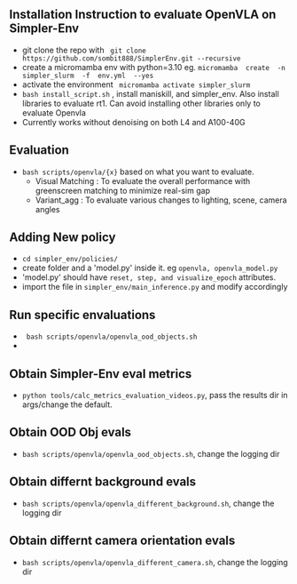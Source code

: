 ## Installation Instruction to evaluate OpenVLA on Simpler-Env 
- git clone the repo with ` git clone https://github.com/sombit888/SimplerEnv.git --recursive`
- create a micromamba env with python=3.10 eg.
 `micromamba  create  -n  simpler_slurm  -f  env.yml  --yes`   
- activate the environment 	` micromamba activate simpler_slurm`
- `bash install_script.sh` , install maniskill, and simpler_env. Also install libraries to evaluate rt1. Can avoid installing other libraries only to evaluate Openvla
- Currently works without denoising on both L4 and A100-40G
## Evaluation
- `bash scripts/openvla/{x}` based on what you want to evaluate. 
	- Visual Matching : To evaluate the overall performance with greenscreen matching to minimize real-sim gap
	- Variant_agg : To evaluate various changes to lighting, scene, camera angles 
## Adding New policy 
- `cd simpler_env/policies/` 
- create folder and a 'model.py' inside it. eg `openvla, openvla_model.py` 
- 'model.py' should have `reset, step, and visualize_epoch` attributes. 
- import the file in `simpler_env/main_inference.py` and modify accordingly
##  Run specific envaluations
- ` bash scripts/openvla/openvla_ood_objects.sh`
- 
<!-- TODOS to add additional scripts after rechecking -->

## Obtain Simpler-Env eval metrics
- `python tools/calc_metrics_evaluation_videos.py`, pass the results dir in args/change the default.

## Obtain OOD Obj evals
- `bash scripts/openvla/openvla_ood_objects.sh`, change the logging dir 

## Obtain differnt background evals
- `bash scripts/openvla/openvla_different_background.sh`, change the logging dir

## Obtain differnt camera orientation evals
- `bash scripts/openvla/openvla_different_camera.sh`, change the logging dir

	